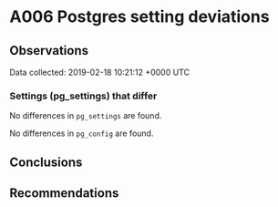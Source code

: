 # A006 Postgres setting deviations #

## Observations ##
Data collected: 2019-02-18 10:21:12 +0000 UTC  

### Settings (pg_settings) that differ ###

No differences in `pg_settings` are found.


No differences in `pg_config` are found.



## Conclusions ##


## Recommendations ##

